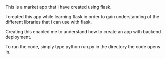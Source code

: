 This is a market app that i have created using flask.

I created this app while learning flask in order to gain understanding of the different libraries that i can use with flask.

Creating this enabled me to understand how to create an app with backend deployment.

To run the code, simply type python run.py in the directory the code opens in.
